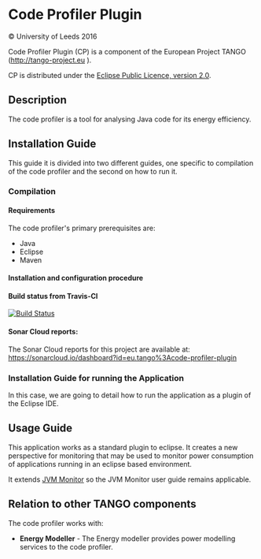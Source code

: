 # Code Profiler Plugin

&copy; University of Leeds 2016

Code Profiler Plugin (CP) is a component of the European Project TANGO (http://tango-project.eu ).

CP is distributed under the [Eclipse Public Licence, version 2.0](https://www.eclipse.org/legal/epl-2.0/).

## Description

The code profiler is a tool for analysing Java code for its energy efficiency.

## Installation Guide

This guide it is divided into two different guides, one specific to compilation of the code profiler and the second on how to run it.

### Compilation

#### Requirements

The code profiler's primary prerequisites are:

* Java
* Eclipse
* Maven

#### Installation and configuration procedure


#### Build status from Travis-CI

[![Build Status](https://travis-ci.org/TANGO-Project/code-profiler-plugin.svg?branch=master)](https://travis-ci.org/TANGO-Project/code-profiler-plugin)

#### Sonar Cloud reports:
The Sonar Cloud reports for this project are available at: https://sonarcloud.io/dashboard?id=eu.tango%3Acode-profiler-plugin

### Installation Guide for running the Application

In this case, we are going to detail how to run the application as a plugin of the Eclipse IDE.

## Usage Guide

This application works as a standard plugin to eclipse. It creates a new perspective for monitoring that may be used to monitor power consumption of applications running in an eclipse based environment.

It extends [JVM Monitor](http://jvmmonitor.org/) so the JVM Monitor user guide remains applicable. 

## Relation to other TANGO components

The code profiler works with:

* **Energy Modeller** - The Energy modeller provides power modelling services to the code profiler.
